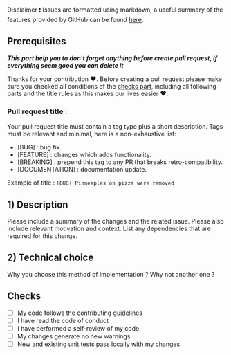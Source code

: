 Disclaimer :exclamation: Issues are formatted using markdown, a useful summary of the features provided by GitHub can be
found [here](https://guides.github.com/pdfs/markdown-cheatsheet-online.pdf).

## Prerequisites

***This part help you to don't forget anything before create pull request, If everything seem good you can delete it***

Thanks for your contribution :heart:. Before creating a pull request please make sure you checked all conditions of
the [checks part](#Checks), including all following parts and the title rules as this makes our lives easier :heart:.

### Pull request title :

Your pull request title must contain a tag type plus a short description. Tags must be relevant and minimal, here is a
non-exhaustive list:

- [BUG] : bug fix.
- [FEATURE] : changes which adds functionality.
- [BREAKING] : prepend this tag to any PR that breaks retro-compatibility.
- [DOCUMENTATION] : documentation update.

Example of title : `[BUG] Pinneaples on pizza were removed`

## 1) Description

Please include a summary of the changes and the related issue. Please also include relevant motivation and context. List
any dependencies that are required for this change.

## 2) Technical choice

Why you choose this method of implementation ? Why not another one ?

## Checks

- [ ] My code follows the contributing guidelines
- [ ] I have read the code of conduct
- [ ] I have performed a self-review of my code
- [ ] My changes generate no new warnings
- [ ] New and existing unit tests pass locally with my changes